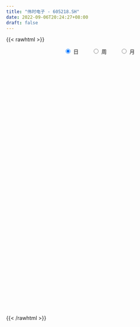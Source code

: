 ```yaml
---
title: "伟时电子 - 605218.SH"
date: 2022-09-06T20:24:27+08:00
draft: false
---
```

{{< rawhtml >}}
    <div style="text-align: center">
        <label style="padding: 1rem;"><input style="margin-right: .5rem" type="radio" name="period" value="D" checked onclick="period_change(this)">日</label>
        <label style="padding: 1rem;"><input style="margin-right: .5rem" type="radio" name="period" value="W" onclick="period_change(this)">周</label>
        <label style="padding: 1rem;"><input style="margin-right: .5rem" type="radio" name="period" value="M" onclick="period_change(this)">月</label>
    </div>
    <div id="chart" style="height: 700px;"></div> 
    <script type="text/javascript">
        const D_v = [3281.64,959.67,1914.71,215944.24,239180.05,180805.68,135837.79,89582.07,55634.13,61586.86,62110.17,59879.1,59290.95,65183.47,41543.21,27433.3,47977.67,40202.33,41873.92,43680.43,48146.34,42229.87,41812.04,61272.67,77371.58,50605.98,49624.87,33584.32,30994.96,37626.4,29662.54,48717.6,58467.43,43869.35,41087.49,23197.91,20754.64,25334.13,28636.21,21696.12,40728.55,117300.89,103819.55,48000.23,46944.21,67949.11,57216.09,37298.73,42124.91,27645.92,23569.47,23763.94,29828.94,21112.29,14009.69,29568.75,22992.17,22741.95,18771.58,14977.1,15695.78,13644.37,18294.34,20093.04,18959.53,22713.03,26549.81,21265.27,19944.05,12855.04,22629.94,16099.68,26359.89,16340.42,13525.0,77285.87,37482.17,28403.45,25865.55,75005.96,53625.29,72803.24,55910.23,59598.08,45319.25,33302.46,33636.54,33039.66,23321.37,15181.58,13861.81,17582.95,20077.25,25471.13,16376.77,15872.0,14135.29,9897.0,15899.22,14630.74,12613.11,12118.74,10815.05,14514.9,16946.8,10331.95,7671.0,8459.01,7284.02,9268.87,13063.03,11764.72,30549.32,32193.43,20794.97,15512.33,14948.0,17215.0,15585.59,32668.04,39881.75,38439.55,81595.46,47014.8,61810.69,48606.79,57935.0,72727.01,58132.19,90356.0,94322.79,53690.0,51146.36,49169.48,29085.33,35682.57,50365.71,26595.61,20213.0,27690.23,35374.28,30930.96,84867.97,71848.88,125646.56,77960.7,67861.69,35081.0,41107.85,80722.0,28075.92,21380.08,27040.77,14415.85,37818.85,24033.39,22421.0,45238.95,30418.0,20252.97,20813.39,20516.39,13314.0,15743.97,19894.0,23668.85,14708.75,12978.92,23395.92,18537.92,13457.05,12297.01,13651.92,9478.95,12963.95,22281.71,13225.39,14671.0,21918.84,18084.0,13027.56,15377.0,18894.0,11395.0,9350.0,8631.21,8638.0,7333.72,11497.0,9225.13,13286.0,13279.0,11452.0,9191.74,8217.37,21901.4,50328.75,45655.33,69295.64,50100.87,35178.15,36286.36,55234.95,35455.0,36686.31,24817.48,23674.92,37504.45,18886.4,78836.24,58572.97,202237.04,114719.19,62599.95,58125.56,69812.5,53919.92,41720.75,77097.97,55060.03,64097.92,54631.34,25197.04,42067.17,26061.54,31376.01,42121.18,24876.92,20759.0,18486.4,17227.92,19030.02,17668.0,19947.25,21710.17,18863.21,18724.37,30726.84,18085.18,13802.49,10521.52,16289.71,7838.73,12459.21,7461.36,39260.32,13378.18,8647.22,7595.18,5198.8,5454.0,6187.0,6441.68,5413.68,5696.0,10022.0,4936.0,11083.42,19088.57,8214.0,5181.0,9630.74,15430.92,9617.92,12183.08,70351.97,146693.04,71046.97,61515.71,56877.85,55248.96,68506.12,33574.25,110228.21,85451.27,172904.97,47270.81,39556.0,47177.37,30327.0,40730.0,68588.0,63010.0,76484.62,54899.0,43548.0,64170.08,45776.0,30939.0,25311.12,57228.92,49129.0,50542.03,37821.01,22218.37,20017.0,30510.0,90476.58,91890.5,42972.25,54564.92,36854.61,46706.0,37797.0,28227.0,81267.12,97157.11,72965.0,51129.87,59549.66,27419.0,32950.92,50284.15,35073.78,59139.0,53641.0,66070.58,21436.37,56301.0,25063.44,13835.0,19348.29,16638.92,14047.0,11621.0,12780.0,13229.12,15330.0,14401.78,12759.0,11161.0,9108.0,13421.0,13371.0,9714.0,14094.92,13693.0,14094.19,24987.0,13502.92,10440.92,8081.0,6079.0,7626.92,10758.0,11854.49,13920.0,15426.0,12835.0,14700.0,10639.0,11551.0,15275.0,14234.0,7882.37,10480.0,11063.0,13501.46,10006.0,12038.0,7860.12,7756.0,6956.0,7539.0,9870.0,9418.7,9744.0,8123.0,13309.0,9604.0,3987.0,6267.0,11605.0,7143.11,4423.0,5231.0,8124.0,6723.0,8807.0,21245.0,23280.92,13011.12,16806.95,12632.0,26112.0,24817.83,21648.44,24261.88,16636.44,16248.0,14591.92,12387.21,26721.0,25199.92,29590.92,20711.0,20313.93,15151.81,16197.92,23598.93,16781.37,28755.0,35208.92,20206.84,24750.0,23368.0,23185.0,16381.0,14645.0,10725.0,18181.0,14273.0,15612.0,12100.0,10328.16,12295.0,13920.0,33042.92,14052.0,15373.29,18445.0,22235.0,15986.81,14712.37,35066.16,24987.0,18271.0,13458.0,16569.81,13210.0,15847.0,8993.0,7241.0,9910.0,16960.0,9826.0,12489.37,15303.0,10402.0,7072.88,10766.0,9880.0,18775.0,20996.0,12051.0,16144.0,13567.0,10900.0,12012.12,22790.62,15191.92,11165.0,15647.0,13388.0,10065.8,9482.0,8163.0,59902.44,139150.16,110046.39,99680.8,72505.79,64476.91,52337.02,32640.29,31311.24,37721.02,22364.34,24818.0,16618.0,11808.66]
const D_histogram = [0.0,0.1008319088,0.2695585393,0.2907769701,0.4021981228,0.4019403328,0.3231236359,0.2042065651,0.1233596556,0.0307644011,-0.0210145991,-0.0546593508,-0.067391494,-0.1217163481,-0.1689911907,-0.2051547724,-0.2447542199,-0.2813207821,-0.2917303182,-0.3209106081,-0.2906718666,-0.2515546877,-0.2064353894,-0.1428562065,-0.0643322869,-0.0429523336,-0.0124632689,0.0011055005,0.0148423191,0.0343122987,0.0352170303,0.057542915,0.0792301191,0.069205248,0.0447770631,0.0284540861,0.010982178,0.0019773142,-0.0274182692,-0.0469310749,-0.0246581494,0.0488591222,0.0860742602,0.1143432804,0.0950573988,0.115044269,0.0823935655,0.0399724684,-0.0313287324,-0.0850134594,-0.1016741581,-0.1259326276,-0.1348874151,-0.1500658835,-0.1456713412,-0.1754940643,-0.1960822148,-0.2278632607,-0.2198020706,-0.208388152,-0.1739363568,-0.1411325135,-0.0999105337,-0.0489636707,-0.0231985086,-0.0304689431,-0.0548039932,-0.0367419132,-0.049766956,-0.0463808668,-0.0678801061,-0.0634901209,-0.0199843357,0.0145327229,0.0434877876,0.1286046696,0.1624809974,0.1908125071,0.184392422,0.209713832,0.1956889284,0.2089840192,0.2120642437,0.232986069,0.2073033409,0.1462636833,0.1157072002,0.0315665916,-0.0479973039,-0.0885035059,-0.107309396,-0.0908618829,-0.0478679197,-0.0267559383,-0.0184903719,-0.0046279549,-0.0071189823,-0.0005679232,0.0215192437,0.0189520643,0.0246359342,0.0140774647,0.0181107307,0.0144445129,-0.016862684,-0.0427552735,-0.045930366,-0.0524643891,-0.051068974,-0.0331731146,-0.0057976187,0.0126959655,0.0450457911,0.0810910573,0.0758966973,0.0819676966,0.0716201731,0.0730590407,0.0714326195,0.0754655046,0.0954256545,0.1068740976,0.1478817257,0.1602573735,0.1830291653,0.1430594396,0.1427531371,0.1612542038,0.0983085418,0.1456571049,0.1284956689,0.0932053841,0.0692496582,0.0235018771,-0.013138481,-0.0229744901,-0.0926614425,-0.1462197295,-0.1846134733,-0.1797982851,-0.156039495,-0.1257642883,-0.0448419041,0.020289257,0.1314126864,0.1465375338,0.1233398308,0.0828008308,0.0505598125,-0.0553155565,-0.11870431,-0.1588897247,-0.1871684215,-0.1952262047,-0.1769790159,-0.1542847366,-0.1360228989,-0.1096993424,-0.1024271129,-0.0823547675,-0.0602294928,-0.0563471725,-0.0499343877,-0.0517305646,-0.0297419478,-0.0073320843,-0.0024088349,0.0034269051,-0.012177159,-0.0116555832,-0.0259164339,-0.0199180285,-0.0219122152,-0.0179125201,-0.0122393502,0.0063385763,0.0115949694,0.013943297,0.024524849,0.016681868,0.0187236963,0.0051134149,-0.0246254298,-0.0290348979,-0.0262055484,-0.0131840501,-0.0084667555,0.0035811667,0.0183076969,0.0294321742,0.0325432961,0.0201837129,0.0095783014,0.0057119061,0.0107262963,0.0293159771,0.0745183674,0.0859984141,0.1310655059,0.1313436034,0.0994058303,0.111264749,0.133106734,0.1246578263,0.0903620163,0.0657084705,0.0348394165,0.0360749416,0.0330352922,0.1231265914,0.2761598493,0.2596047627,0.2582847018,0.2213218118,0.1462211364,0.0380565372,-0.057806865,-0.1203813913,-0.1125877436,-0.1023221147,-0.0652849589,-0.0381495688,-0.0179177684,-0.0521723516,-0.1014325821,-0.1566463968,-0.2078731381,-0.2170656154,-0.2002115622,-0.1859663655,-0.1628302485,-0.1528321311,-0.1346518473,-0.1336872876,-0.14581178,-0.1498560771,-0.1514731865,-0.1658170346,-0.1716916579,-0.1530515353,-0.1426487144,-0.147201732,-0.1305602982,-0.1235455734,-0.0926565193,-0.0080064423,0.0306159104,0.0568016724,0.0762429634,0.0851586197,0.0874537217,0.0897467871,0.0923519954,0.0877858476,0.0806786458,0.0498312667,0.0413453912,0.0472258819,0.018299019,-0.018844376,-0.0266006573,-0.0071741434,0.014886292,0.0399599514,0.0731748815,0.1797840707,0.2957644868,0.3087563521,0.3202680563,0.3282422526,0.3015624012,0.3132237716,0.2786683915,0.341404177,0.3646886653,0.328008849,0.2740650855,0.19172031,0.1292773721,0.068247347,0.0232720098,-0.0048686838,-0.0279914136,-0.0607329371,-0.1499790311,-0.1949541682,-0.2068264097,-0.2428053538,-0.2493347756,-0.2479824195,-0.1690816482,-0.0919126647,-0.0292376199,-0.0273674106,-0.0323735025,-0.0502877863,-0.0982133213,-0.0664866477,-0.0335722122,-0.0066676349,0.0144367176,0.0250227825,0.018831568,-0.0122717501,-0.0311657929,-0.0598529308,-0.0215621635,0.0184603383,0.0421118977,-0.0039074417,-0.0305470546,-0.0416591848,-0.0059854555,0.0092930625,0.0454276898,0.0971039829,0.0432721266,0.0045288616,-0.1127194088,-0.1987413473,-0.2646960785,-0.3491120362,-0.3658497219,-0.3920635529,-0.3760003657,-0.3442728434,-0.2933949347,-0.222939683,-0.1829659395,-0.1676049481,-0.1495868732,-0.1247633987,-0.0890332384,-0.0647296807,-0.0327601807,0.0056038396,0.0165958184,0.0455553807,0.0318242539,0.0436750123,0.0497793911,0.0633357712,0.0756025053,0.0875219117,0.0862739485,0.0645163616,0.0206864365,-0.013667685,-0.0147234397,0.0153913053,0.0059934735,-0.0193947902,-0.0049290228,0.0216440379,0.0473434374,0.076145546,0.1007417308,0.1224590938,0.1103220195,0.105430211,0.0846740823,0.0555077628,0.0518286574,0.049521118,0.0391468731,0.0394874242,0.0170798244,-0.0088775111,-0.0478041481,-0.05250501,-0.0653820246,-0.0595852811,-0.0613975549,-0.0434933612,-0.0242815311,-0.0134981696,-0.0232101881,-0.0394627032,-0.0990778759,-0.196560864,-0.255422723,-0.2889625172,-0.2531599851,-0.1943401506,-0.1588337244,-0.1171027997,-0.0580749439,-0.0179710986,0.0286318458,0.0697800955,0.1090224058,0.1339154766,0.1769225144,0.2158617607,0.251632672,0.2702055073,0.2355661452,0.2128875465,0.1881985322,0.1650292546,0.1538617815,0.1753404311,0.2087355124,0.2256752006,0.2391948977,0.2174082803,0.1849879249,0.1337787427,0.1063578343,0.0778112241,0.0505163354,0.0265980611,0.0040748663,-0.0125734441,-0.0176181585,-0.022105299,-0.0495698929,-0.0228750432,-0.0012337765,0.0001539275,0.0315318289,0.037870598,0.0383075469,0.0317442497,0.0561647563,0.0469048291,0.035420296,0.0205100247,0.0092928547,-0.0022335918,-0.0414243328,-0.0498569418,-0.0486660904,-0.0554348331,-0.0271443676,-0.0044658774,0.0013911141,0.0072435152,0.0051116174,-0.0083063435,-0.0133978038,-0.0116965825,0.0050486409,0.0194848313,0.0329489391,-0.002202215,-0.0385351771,-0.0417075783,-0.0168142767,0.0282324985,0.0573200645,0.0677293019,0.0778566429,0.0622100647,0.0470417394,0.0283938683,0.0186887484,0.0954651912,0.1577484289,0.1862632467,0.207009587,0.1383644588,0.0252699169,-0.0485486918,-0.1205729794,-0.1523224639,-0.2078710789,-0.2347456692,-0.213624321,-0.2064363827,-0.1912953365]
const D_fast = [0.0,0.126039886,0.3621561513,0.4560688247,0.6680395081,0.7682668013,0.7702310133,0.7023655838,0.6523585882,0.567454434,0.510421784,0.4631121946,0.4335321779,0.3487782368,0.2592555966,0.1718033217,0.0710153193,-0.0358814384,-0.1192235541,-0.228631496,-0.2710607212,-0.2948322142,-0.3013217632,-0.273456632,-0.2110157841,-0.2003739142,-0.1730006667,-0.1591555222,-0.1417081239,-0.1136600696,-0.1039510804,-0.0672394669,-0.025744733,-0.0184682922,-0.0317022112,-0.0409116668,-0.0556380303,-0.0641485656,-0.1003987163,-0.1316442907,-0.1155359026,-0.0298038504,0.0289298527,0.0857846929,0.090263161,0.1390110985,0.1269587864,0.0945308063,0.0153974225,-0.0595406694,-0.1016199076,-0.1573615339,-0.2000381753,-0.2527331146,-0.2847564075,-0.3584526467,-0.4280613509,-0.516808212,-0.5636975395,-0.6043806589,-0.6134129529,-0.615892238,-0.5996478916,-0.5609419463,-0.5409764114,-0.5558640816,-0.59390013,-0.5850235283,-0.6104903101,-0.6186994376,-0.6571687034,-0.6686512484,-0.6301415472,-0.5919913079,-0.5521642963,-0.4348962468,-0.3603996696,-0.2843650332,-0.2446870128,-0.1669371448,-0.1320398163,-0.0664987207,-0.0104024352,0.0687659073,0.0949090144,0.0704352776,0.0688055946,-0.0074433661,-0.0990065875,-0.161638666,-0.2072719051,-0.2135398627,-0.1825128795,-0.1680898827,-0.1644469092,-0.151741481,-0.1560122539,-0.1496031757,-0.1221361979,-0.1199653611,-0.1081225077,-0.1151616111,-0.1066006623,-0.1066557519,-0.1421786198,-0.1787600277,-0.1934177117,-0.213067832,-0.2244396604,-0.2148370797,-0.1889109885,-0.1672434129,-0.1236321395,-0.067314109,-0.0535342946,-0.0269713712,-0.0194138514,0.0002897763,0.01652151,0.0394207713,0.0832373348,0.1214043023,0.1993823618,0.251822353,0.3203514361,0.3161465703,0.3515285521,0.4103431697,0.3719746432,0.4557374826,0.4706999637,0.4587110249,0.4520677136,0.4121954017,0.3722704234,0.3566907918,0.2638384787,0.1737252593,0.0891781472,0.0490437642,0.0337926805,0.0326268151,0.1023387233,0.1725421987,0.3165187996,0.3682780305,0.3759152852,0.3560764929,0.3364754277,0.2167711695,0.1237063386,0.0437984927,-0.0312723094,-0.0881366438,-0.114134209,-0.1300111138,-0.1457550009,-0.1468562799,-0.1651908287,-0.1657071751,-0.1586392736,-0.1688437465,-0.1749145586,-0.1896433766,-0.1750902468,-0.1545134044,-0.1501923637,-0.1434998975,-0.1621482513,-0.1645405713,-0.1852805305,-0.1842616321,-0.1917338727,-0.1922123076,-0.1895989753,-0.1694364047,-0.1612812693,-0.1554471174,-0.1387343531,-0.1424068672,-0.1356841147,-0.1480160424,-0.1839112445,-0.1955794371,-0.1993014748,-0.1895759889,-0.1869753833,-0.1740321694,-0.154728715,-0.1362461941,-0.1249992482,-0.1323129031,-0.1405237393,-0.1429621581,-0.1352661938,-0.1093475187,-0.0455155366,-0.0125358863,0.0652975819,0.0984115803,0.0913252648,0.1310003707,0.1861190392,0.2088345881,0.1971292821,0.188902854,0.1667436541,0.1769979146,0.1822170883,0.3030900353,0.5251632556,0.5735093597,0.6367604742,0.6551280371,0.6165826458,0.5179321809,0.4076170624,0.3149471883,0.2945939001,0.2792790003,0.2999949164,0.3175929143,0.3333452726,0.2860476014,0.2114292255,0.1170538115,0.0138587857,-0.0496000954,-0.0827989327,-0.1150453274,-0.1326167726,-0.160826688,-0.176309366,-0.2087666281,-0.2573440656,-0.298852382,-0.3383377879,-0.3941358947,-0.4429334326,-0.4625561937,-0.4878155514,-0.529169002,-0.5451676428,-0.5690393113,-0.561314387,-0.4786659206,-0.4323895903,-0.3920034102,-0.3535013784,-0.3232960671,-0.2991375347,-0.2744077725,-0.2487145653,-0.2313342513,-0.2182717916,-0.236661354,-0.2348108818,-0.2171239206,-0.2414760288,-0.2833305178,-0.2977369634,-0.2801039853,-0.254321977,-0.2192583297,-0.1677496792,-0.0161944724,0.1737270654,0.2639080188,0.3554867371,0.4455214965,0.4942322454,0.5841995587,0.6193112764,0.7673981062,0.8818547609,0.9271771568,0.9417496647,0.9073349667,0.8772113718,0.8332431835,0.7940858487,0.7647279841,0.734607401,0.6866826432,0.5599417915,0.4662281123,0.4026492684,0.3059689859,0.2371058701,0.1764626213,0.2130929806,0.2672837979,0.3226494377,0.3176777944,0.3045783269,0.2740920965,0.2016132312,0.2167182428,0.2412396253,0.2664772939,0.2911908257,0.3080325863,0.3065492638,0.2723780082,0.2456925172,0.2020421465,0.234942373,0.2795799593,0.3137594932,0.2667632933,0.2324869168,0.2109599904,0.2451373558,0.2627391394,0.3102306891,0.3861829781,0.3431691534,0.3055581038,0.1601299812,0.0244227058,-0.107706045,-0.2794000117,-0.3876001279,-0.5118298471,-0.5897667514,-0.6441074399,-0.6665782649,-0.6518579339,-0.6576256753,-0.6841659209,-0.7035445643,-0.7099119395,-0.6964400888,-0.6883189512,-0.6645394964,-0.6247745162,-0.6096335828,-0.5692851753,-0.5750602387,-0.5522907273,-0.5337415006,-0.5043511777,-0.4731838173,-0.439383933,-0.419063409,-0.4246919055,-0.4633502215,-0.5011212643,-0.5058578788,-0.4718953076,-0.479794771,-0.5100317322,-0.4967982205,-0.4648141504,-0.4272788915,-0.3794403964,-0.329658779,-0.2773266424,-0.2618832119,-0.2404174677,-0.2400050758,-0.2552944545,-0.2460163956,-0.2359436555,-0.2365311822,-0.226318775,-0.2444564187,-0.272633132,-0.3235108061,-0.3413379205,-0.3705604412,-0.3796600179,-0.3968216804,-0.389790827,-0.3766493798,-0.3692405606,-0.3847551262,-0.4108733171,-0.4952579588,-0.6418811628,-0.7645987026,-0.8703791261,-0.8978665903,-0.8876317935,-0.8918337983,-0.8793785736,-0.8348694537,-0.7992583831,-0.7454974772,-0.6869042037,-0.6204062919,-0.5620343519,-0.4747966856,-0.381891999,-0.2832129198,-0.1970887077,-0.1728365334,-0.1422932455,-0.1199326268,-0.1018445908,-0.0745466185,-0.0092328611,0.0763460983,0.1497045867,0.2230230082,0.2555884609,0.2694150867,0.2516505902,0.2508191404,0.2417253362,0.2270595314,0.2097907723,0.1882862941,0.1684946226,0.1590453687,0.1490319034,0.1091748362,0.1301509251,0.1514837477,0.1529099336,0.1921707922,0.2079772108,0.2179910464,0.2193638116,0.2578255073,0.2602917874,0.2576623283,0.2478795631,0.2389856068,0.2269007623,0.1773539382,0.1564570937,0.1454814225,0.1248539716,0.1463583451,0.167920366,0.1741251361,0.1817884159,0.1809344224,0.1654398757,0.1569989645,0.1557760401,0.1737834237,0.193090822,0.2147921645,0.1790904567,0.1331237003,0.1195244046,0.1402141369,0.1923190368,0.2357366188,0.2630781818,0.2926696835,0.2925756214,0.289167731,0.277618327,0.2725853943,0.3732281347,0.4749484797,0.5500291092,0.6225278462,0.5884738328,0.48169677,0.3957409884,0.293573456,0.2237433556,0.1162269708,0.0306659632,-0.0016187689,-0.0460399263,-0.0787227142]
const D_slow = [0.0,0.0252079772,0.092597612,0.1652918546,0.2658413853,0.3663264685,0.4471073774,0.4981590187,0.5289989326,0.5366900329,0.5314363831,0.5177715454,0.5009236719,0.4704945849,0.4282467872,0.3769580941,0.3157695392,0.2454393436,0.1725067641,0.0922791121,0.0196111454,-0.0432775265,-0.0948863738,-0.1306004255,-0.1466834972,-0.1574215806,-0.1605373978,-0.1602610227,-0.1565504429,-0.1479723683,-0.1391681107,-0.1247823819,-0.1049748522,-0.0876735402,-0.0764792744,-0.0693657529,-0.0666202084,-0.0661258798,-0.0729804471,-0.0847132158,-0.0908777532,-0.0786629726,-0.0571444076,-0.0285585875,-0.0047942378,0.0239668295,0.0445652209,0.054558338,0.0467261549,0.02547279,0.0000542505,-0.0314289064,-0.0651507602,-0.1026672311,-0.1390850663,-0.1829585824,-0.2319791361,-0.2889449513,-0.3438954689,-0.3959925069,-0.4394765961,-0.4747597245,-0.4997373579,-0.5119782756,-0.5177779027,-0.5253951385,-0.5390961368,-0.5482816151,-0.5607233541,-0.5723185708,-0.5892885973,-0.6051611275,-0.6101572115,-0.6065240307,-0.5956520839,-0.5635009164,-0.5228806671,-0.4751775403,-0.4290794348,-0.3766509768,-0.3277287447,-0.2754827399,-0.222466679,-0.1642201617,-0.1123943265,-0.0758284057,-0.0469016056,-0.0390099577,-0.0510092837,-0.0731351601,-0.0999625091,-0.1226779799,-0.1346449598,-0.1413339444,-0.1459565373,-0.1471135261,-0.1488932716,-0.1490352524,-0.1436554415,-0.1389174254,-0.1327584419,-0.1292390757,-0.124711393,-0.1211002648,-0.1253159358,-0.1360047542,-0.1474873457,-0.1606034429,-0.1733706864,-0.1816639651,-0.1831133698,-0.1799393784,-0.1686779306,-0.1484051663,-0.129430992,-0.1089390678,-0.0910340245,-0.0727692644,-0.0549111095,-0.0360447333,-0.0121883197,0.0145302047,0.0515006361,0.0915649795,0.1373222708,0.1730871307,0.208775415,0.2490889659,0.2736661014,0.3100803776,0.3422042948,0.3655056409,0.3828180554,0.3886935247,0.3854089044,0.3796652819,0.3564999213,0.3199449889,0.2737916205,0.2288420493,0.1898321755,0.1583911034,0.1471806274,0.1522529417,0.1851061132,0.2217404967,0.2525754544,0.2732756621,0.2859156152,0.2720867261,0.2424106486,0.2026882174,0.155896112,0.1070895609,0.0628448069,0.0242736228,-0.009732102,-0.0371569376,-0.0627637158,-0.0833524077,-0.0984097808,-0.112496574,-0.1249801709,-0.137912812,-0.145348299,-0.1471813201,-0.1477835288,-0.1469268025,-0.1499710923,-0.1528849881,-0.1593640966,-0.1643436037,-0.1698216575,-0.1742997875,-0.1773596251,-0.175774981,-0.1728762386,-0.1693904144,-0.1632592021,-0.1590887351,-0.1544078111,-0.1531294573,-0.1592858148,-0.1665445392,-0.1730959264,-0.1763919389,-0.1785086278,-0.1776133361,-0.1730364119,-0.1656783683,-0.1575425443,-0.1524966161,-0.1501020407,-0.1486740642,-0.1459924901,-0.1386634958,-0.120033904,-0.0985343004,-0.065767924,-0.0329320231,-0.0080805655,0.0197356217,0.0530123052,0.0841767618,0.1067672658,0.1231943835,0.1319042376,0.140922973,0.1491817961,0.1799634439,0.2490034062,0.3139045969,0.3784757724,0.4338062253,0.4703615094,0.4798756437,0.4654239275,0.4353285796,0.4071816437,0.381601115,0.3652798753,0.3557424831,0.351263041,0.3382199531,0.3128618076,0.2737002084,0.2217319238,0.16746552,0.1174126294,0.0709210381,0.0302134759,-0.0079945568,-0.0416575187,-0.0750793406,-0.1115322856,-0.1489963049,-0.1868646015,-0.2283188601,-0.2712417746,-0.3095046584,-0.345166837,-0.38196727,-0.4146073446,-0.4454937379,-0.4686578677,-0.4706594783,-0.4630055007,-0.4488050826,-0.4297443418,-0.4084546868,-0.3865912564,-0.3641545596,-0.3410665608,-0.3191200989,-0.2989504374,-0.2864926207,-0.2761562729,-0.2643498025,-0.2597750477,-0.2644861417,-0.2711363061,-0.2729298419,-0.2692082689,-0.2592182811,-0.2409245607,-0.195978543,-0.1220374213,-0.0448483333,0.0352186808,0.1172792439,0.1926698442,0.2709757871,0.340642885,0.4259939292,0.5171660956,0.5991683078,0.6676845792,0.7156146567,0.7479339997,0.7649958365,0.7708138389,0.769596668,0.7625988146,0.7474155803,0.7099208225,0.6611822805,0.6094756781,0.5487743396,0.4864406457,0.4244450408,0.3821746288,0.3591964626,0.3518870576,0.345045205,0.3369518294,0.3243798828,0.2998265525,0.2832048906,0.2748118375,0.2731449288,0.2767541082,0.2830098038,0.2877176958,0.2846497583,0.2768583101,0.2618950774,0.2565045365,0.261119621,0.2716475955,0.270670735,0.2630339714,0.2526191752,0.2511228113,0.2534460769,0.2648029994,0.2890789951,0.2998970268,0.3010292422,0.27284939,0.2231640531,0.1569900335,0.0697120245,-0.021750406,-0.1197662942,-0.2137663856,-0.2998345965,-0.3731833302,-0.4289182509,-0.4746597358,-0.5165609728,-0.5539576911,-0.5851485408,-0.6074068504,-0.6235892706,-0.6317793157,-0.6303783558,-0.6262294012,-0.614840556,-0.6068844926,-0.5959657395,-0.5835208917,-0.5676869489,-0.5487863226,-0.5269058447,-0.5053373575,-0.4892082671,-0.484036658,-0.4874535793,-0.4911344392,-0.4872866129,-0.4857882445,-0.490636942,-0.4918691977,-0.4864581883,-0.4746223289,-0.4555859424,-0.4304005097,-0.3997857363,-0.3722052314,-0.3458476786,-0.3246791581,-0.3108022174,-0.297845053,-0.2854647735,-0.2756780552,-0.2658061992,-0.2615362431,-0.2637556209,-0.2757066579,-0.2888329104,-0.3051784166,-0.3200747369,-0.3354241256,-0.3462974659,-0.3523678486,-0.355742391,-0.3615449381,-0.3714106139,-0.3961800828,-0.4453202988,-0.5091759796,-0.5814166089,-0.6447066052,-0.6932916428,-0.7330000739,-0.7622757739,-0.7767945098,-0.7812872845,-0.774129323,-0.7566842992,-0.7294286977,-0.6959498285,-0.6517192,-0.5977537598,-0.5348455918,-0.467294215,-0.4084026786,-0.355180792,-0.308131159,-0.2668738453,-0.2284084,-0.1845732922,-0.1323894141,-0.0759706139,-0.0161718895,0.0381801806,0.0844271618,0.1178718475,0.1444613061,0.1639141121,0.176543196,0.1831927112,0.1842114278,0.1810680668,0.1766635271,0.1711372024,0.1587447292,0.1530259683,0.1527175242,0.1527560061,0.1606389633,0.1701066128,0.1796834995,0.1876195619,0.201660751,0.2133869583,0.2222420323,0.2273695385,0.2296927521,0.2291343542,0.218778271,0.2063140355,0.1941475129,0.1802888047,0.1735027127,0.1723862434,0.1727340219,0.1745449007,0.1758228051,0.1737462192,0.1703967683,0.1674726226,0.1687347828,0.1736059907,0.1818432254,0.1812926717,0.1716588774,0.1612319828,0.1570284137,0.1640865383,0.1784165544,0.1953488799,0.2148130406,0.2303655568,0.2421259916,0.2492244587,0.2538966458,0.2777629436,0.3172000508,0.3637658625,0.4155182592,0.450109374,0.4564268532,0.4442896802,0.4141464354,0.3760658194,0.3240980497,0.2654116324,0.2120055521,0.1603964565,0.1125726223]
const D_data = [['2020-09-28', 13.16, 15.8, 13.16, 15.8],['2020-09-29', 17.38, 17.38, 17.38, 17.38],['2020-09-30', 19.12, 19.12, 19.12, 19.12],['2020-10-09', 21.03, 18.03, 17.21, 21.03],['2020-10-12', 17.53, 19.83, 17.48, 19.83],['2020-10-13', 19.01, 19.1, 18.59, 19.63],['2020-10-14', 18.87, 18.25, 18.11, 18.91],['2020-10-15', 18.25, 17.49, 17.46, 18.28],['2020-10-16', 17.5, 17.63, 17.35, 17.9],['2020-10-19', 17.7, 17.15, 17.14, 17.77],['2020-10-20', 17.08, 17.35, 16.76, 17.45],['2020-10-21', 17.27, 17.39, 17.12, 17.66],['2020-10-22', 17.42, 17.55, 17.23, 17.76],['2020-10-23', 17.62, 16.84, 16.83, 17.62],['2020-10-26', 16.68, 16.6, 16.3, 16.83],['2020-10-27', 16.41, 16.42, 16.31, 16.73],['2020-10-28', 16.3, 16.04, 15.81, 16.3],['2020-10-29', 15.88, 15.7, 15.62, 15.88],['2020-10-30', 15.7, 15.7, 15.54, 15.95],['2020-11-02', 15.67, 15.13, 15.0, 15.74],['2020-11-03', 15.08, 15.64, 15.08, 15.89],['2020-11-04', 15.59, 15.72, 15.56, 15.95],['2020-11-05', 15.84, 15.83, 15.72, 15.95],['2020-11-06', 16.0, 16.2, 15.9, 16.29],['2020-11-09', 16.24, 16.67, 16.05, 16.76],['2020-11-10', 16.74, 16.16, 16.12, 16.76],['2020-11-11', 16.09, 16.37, 16.09, 16.66],['2020-11-12', 16.31, 16.25, 16.07, 16.39],['2020-11-13', 16.24, 16.31, 16.0, 16.49],['2020-11-16', 16.58, 16.47, 16.2, 16.73],['2020-11-17', 16.42, 16.3, 16.15, 16.47],['2020-11-18', 16.35, 16.65, 16.28, 16.68],['2020-11-19', 16.5, 16.8, 16.43, 17.11],['2020-11-20', 16.77, 16.48, 16.33, 16.91],['2020-11-23', 16.39, 16.24, 16.08, 16.41],['2020-11-24', 16.25, 16.25, 16.08, 16.36],['2020-11-25', 16.25, 16.15, 16.09, 16.29],['2020-11-26', 16.19, 16.18, 15.97, 16.3],['2020-11-27', 16.12, 15.8, 15.67, 16.12],['2020-11-30', 15.73, 15.75, 15.66, 15.86],['2020-12-01', 15.71, 16.24, 15.67, 16.58],['2020-12-02', 16.16, 17.14, 16.14, 17.36],['2020-12-03', 17.06, 17.03, 16.91, 17.63],['2020-12-04', 16.96, 17.17, 16.82, 17.28],['2020-12-07', 17.1, 16.68, 16.66, 17.38],['2020-12-08', 16.64, 17.26, 16.55, 17.31],['2020-12-09', 17.28, 16.65, 16.45, 17.28],['2020-12-10', 16.55, 16.38, 16.18, 16.8],['2020-12-11', 16.38, 15.72, 15.6, 16.46],['2020-12-14', 15.72, 15.56, 15.4, 15.83],['2020-12-15', 15.56, 15.76, 15.43, 15.84],['2020-12-16', 15.7, 15.46, 15.41, 15.88],['2020-12-17', 15.44, 15.45, 14.98, 15.46],['2020-12-18', 15.45, 15.18, 15.1, 15.46],['2020-12-21', 15.11, 15.26, 15.05, 15.37],['2020-12-22', 15.25, 14.61, 14.6, 15.25],['2020-12-23', 14.61, 14.41, 14.34, 14.71],['2020-12-24', 14.5, 13.92, 13.91, 14.5],['2020-12-25', 13.78, 14.13, 13.77, 14.45],['2020-12-28', 14.1, 14.0, 13.9, 14.23],['2020-12-29', 13.94, 14.2, 13.86, 14.34],['2020-12-30', 14.06, 14.17, 14.05, 14.29],['2020-12-31', 14.19, 14.31, 14.13, 14.45],['2021-01-04', 14.28, 14.55, 14.23, 14.64],['2021-01-05', 14.42, 14.34, 14.28, 14.55],['2021-01-06', 14.42, 13.88, 13.87, 14.42],['2021-01-07', 13.88, 13.47, 13.22, 14.14],['2021-01-08', 13.5, 13.87, 13.21, 13.89],['2021-01-11', 13.98, 13.38, 13.38, 14.0],['2021-01-12', 13.3, 13.44, 13.3, 13.65],['2021-01-13', 13.49, 12.95, 12.92, 13.5],['2021-01-14', 12.9, 13.09, 12.9, 13.33],['2021-01-15', 13.14, 13.59, 13.04, 13.65],['2021-01-18', 13.65, 13.6, 13.56, 13.75],['2021-01-19', 13.63, 13.64, 13.55, 13.75],['2021-01-20', 13.72, 14.64, 13.58, 15.0],['2021-01-21', 14.15, 14.36, 14.08, 14.55],['2021-01-22', 14.36, 14.53, 14.16, 14.78],['2021-01-25', 14.43, 14.24, 13.88, 14.48],['2021-01-26', 14.09, 14.79, 14.09, 15.66],['2021-01-27', 14.02, 14.44, 13.51, 14.5],['2021-01-28', 14.05, 14.9, 14.04, 15.5],['2021-01-29', 14.7, 14.95, 14.3, 15.3],['2021-02-01', 14.95, 15.39, 14.62, 15.46],['2021-02-02', 15.41, 14.95, 14.72, 15.43],['2021-02-03', 14.87, 14.4, 14.2, 14.93],['2021-02-04', 14.4, 14.63, 14.31, 14.85],['2021-02-05', 14.48, 13.7, 13.61, 14.62],['2021-02-08', 13.7, 13.3, 13.14, 13.7],['2021-02-09', 13.31, 13.4, 13.25, 13.46],['2021-02-10', 13.45, 13.42, 13.3, 13.46],['2021-02-18', 13.5, 13.76, 13.49, 13.86],['2021-02-19', 13.8, 14.18, 13.63, 14.23],['2021-02-22', 14.3, 14.03, 14.02, 14.48],['2021-02-23', 14.01, 13.91, 13.85, 14.15],['2021-02-24', 13.92, 14.01, 13.82, 14.18],['2021-02-25', 14.04, 13.81, 13.76, 14.13],['2021-02-26', 13.64, 13.91, 13.57, 14.0],['2021-03-01', 13.91, 14.17, 13.91, 14.18],['2021-03-02', 14.18, 13.91, 13.91, 14.2],['2021-03-03', 13.94, 14.02, 13.8, 14.02],['2021-03-04', 14.05, 13.8, 13.78, 14.09],['2021-03-05', 13.8, 13.96, 13.73, 13.99],['2021-03-08', 13.99, 13.86, 13.84, 14.14],['2021-03-09', 13.93, 13.4, 13.27, 13.93],['2021-03-10', 13.49, 13.27, 13.21, 13.53],['2021-03-11', 13.2, 13.42, 13.19, 13.47],['2021-03-12', 13.4, 13.29, 13.25, 13.4],['2021-03-15', 13.29, 13.31, 13.2, 13.35],['2021-03-16', 13.32, 13.51, 13.27, 13.63],['2021-03-17', 13.5, 13.71, 13.41, 13.74],['2021-03-18', 13.79, 13.7, 13.59, 13.79],['2021-03-19', 13.61, 14.01, 13.52, 14.13],['2021-03-22', 14.01, 14.27, 13.91, 14.38],['2021-03-23', 14.18, 13.88, 13.81, 14.25],['2021-03-24', 13.85, 14.07, 13.8, 14.15],['2021-03-25', 14.01, 13.9, 13.87, 14.28],['2021-03-26', 13.96, 14.07, 13.84, 14.14],['2021-03-29', 14.04, 14.08, 13.89, 14.26],['2021-03-30', 14.11, 14.21, 14.1, 14.73],['2021-03-31', 14.03, 14.54, 14.02, 14.55],['2021-04-01', 14.48, 14.6, 14.28, 15.18],['2021-04-02', 14.6, 15.22, 14.45, 15.7],['2021-04-06', 15.18, 15.14, 14.91, 15.19],['2021-04-07', 15.14, 15.52, 14.92, 15.71],['2021-04-08', 15.41, 14.84, 14.78, 15.55],['2021-04-09', 14.73, 15.37, 14.73, 16.32],['2021-04-12', 15.3, 15.81, 15.06, 16.03],['2021-04-13', 15.6, 14.81, 14.75, 15.6],['2021-04-14', 14.62, 16.29, 14.62, 16.29],['2021-04-15', 15.99, 15.72, 15.44, 15.99],['2021-04-16', 15.45, 15.49, 15.21, 15.58],['2021-04-19', 15.39, 15.59, 15.26, 15.74],['2021-04-20', 15.47, 15.22, 15.06, 15.56],['2021-04-21', 15.15, 15.17, 15.0, 15.38],['2021-04-22', 15.17, 15.42, 15.11, 15.48],['2021-04-23', 15.37, 14.46, 14.4, 15.37],['2021-04-26', 14.39, 14.28, 14.21, 14.56],['2021-04-27', 14.23, 14.13, 13.9, 14.37],['2021-04-28', 14.05, 14.47, 14.01, 14.52],['2021-04-29', 14.49, 14.68, 14.34, 14.88],['2021-04-30', 14.55, 14.82, 14.33, 15.05],['2021-05-06', 14.65, 15.71, 14.65, 16.29],['2021-05-07', 15.79, 15.92, 15.56, 16.26],['2021-05-10', 15.66, 17.06, 15.64, 17.51],['2021-05-11', 16.71, 16.34, 16.15, 17.08],['2021-05-12', 16.3, 15.98, 15.43, 16.33],['2021-05-13', 15.77, 15.71, 15.64, 15.99],['2021-05-14', 15.66, 15.71, 15.52, 16.02],['2021-05-17', 15.54, 14.45, 14.4, 15.58],['2021-05-18', 14.3, 14.49, 14.16, 14.59],['2021-05-19', 14.51, 14.42, 14.2, 14.53],['2021-05-20', 14.47, 14.27, 14.15, 14.47],['2021-05-21', 14.25, 14.29, 14.18, 14.35],['2021-05-24', 14.33, 14.51, 14.18, 14.79],['2021-05-25', 14.43, 14.55, 14.4, 14.58],['2021-05-26', 14.54, 14.49, 14.41, 14.56],['2021-05-27', 14.55, 14.61, 14.46, 14.88],['2021-05-28', 14.62, 14.37, 14.31, 14.7],['2021-05-31', 14.37, 14.52, 14.19, 14.53],['2021-06-01', 14.52, 14.59, 14.41, 14.67],['2021-06-02', 14.59, 14.37, 14.36, 14.59],['2021-06-03', 14.38, 14.37, 14.33, 14.44],['2021-06-04', 14.35, 14.22, 14.18, 14.36],['2021-06-07', 14.27, 14.52, 14.25, 14.56],['2021-06-08', 14.51, 14.61, 14.45, 14.63],['2021-06-09', 14.55, 14.44, 14.34, 14.57],['2021-06-10', 14.43, 14.46, 14.34, 14.47],['2021-06-11', 14.46, 14.14, 14.1, 14.46],['2021-06-15', 14.18, 14.27, 13.9, 14.3],['2021-06-16', 14.27, 14.01, 13.98, 14.38],['2021-06-17', 14.03, 14.2, 13.88, 14.28],['2021-06-18', 14.21, 14.07, 13.98, 14.21],['2021-06-21', 14.0, 14.11, 13.97, 14.15],['2021-06-22', 14.12, 14.12, 14.07, 14.2],['2021-06-23', 14.16, 14.32, 14.07, 14.35],['2021-06-24', 14.36, 14.2, 14.15, 14.36],['2021-06-25', 14.17, 14.17, 14.02, 14.23],['2021-06-28', 14.17, 14.3, 14.0, 14.31],['2021-06-29', 14.3, 14.07, 14.01, 14.36],['2021-06-30', 14.02, 14.17, 14.02, 14.25],['2021-07-01', 14.26, 13.93, 13.92, 14.26],['2021-07-02', 13.92, 13.58, 13.58, 13.92],['2021-07-05', 13.58, 13.76, 13.51, 13.76],['2021-07-06', 13.72, 13.8, 13.68, 13.86],['2021-07-07', 13.79, 13.93, 13.73, 13.95],['2021-07-08', 13.93, 13.84, 13.78, 13.96],['2021-07-09', 13.74, 13.95, 13.72, 13.97],['2021-07-12', 13.98, 14.04, 13.97, 14.1],['2021-07-13', 14.04, 14.06, 13.88, 14.12],['2021-07-14', 14.1, 14.0, 13.99, 14.19],['2021-07-15', 14.1, 13.78, 13.69, 14.16],['2021-07-16', 13.95, 13.73, 13.7, 14.0],['2021-07-19', 13.64, 13.76, 13.58, 13.82],['2021-07-20', 13.78, 13.86, 13.6, 13.88],['2021-07-21', 13.9, 14.09, 13.82, 14.17],['2021-07-22', 14.12, 14.62, 14.02, 14.69],['2021-07-23', 14.7, 14.4, 14.36, 14.87],['2021-07-26', 14.44, 15.05, 14.12, 15.3],['2021-07-27', 15.08, 14.71, 14.62, 15.08],['2021-07-28', 14.55, 14.31, 13.9, 14.83],['2021-07-29', 14.52, 14.89, 14.35, 14.95],['2021-07-30', 14.81, 15.21, 14.72, 15.27],['2021-08-02', 15.04, 14.98, 14.83, 15.18],['2021-08-03', 15.3, 14.64, 14.59, 15.3],['2021-08-04', 14.8, 14.68, 14.57, 14.95],['2021-08-05', 14.64, 14.51, 14.42, 14.68],['2021-08-06', 14.5, 14.88, 14.31, 14.96],['2021-08-09', 14.76, 14.87, 14.73, 15.04],['2021-08-10', 14.87, 16.36, 14.87, 16.36],['2021-08-11', 17.52, 18.0, 17.52, 18.0],['2021-08-12', 18.6, 16.5, 16.5, 18.6],['2021-08-13', 16.57, 16.9, 16.53, 17.45],['2021-08-16', 17.16, 16.6, 16.56, 17.26],['2021-08-17', 16.49, 16.03, 15.94, 16.7],['2021-08-18', 15.52, 15.26, 15.07, 15.8],['2021-08-19', 15.12, 14.92, 14.77, 15.15],['2021-08-20', 14.8, 14.9, 14.62, 15.0],['2021-08-23', 14.96, 15.6, 14.83, 15.66],['2021-08-24', 15.3, 15.65, 15.3, 16.0],['2021-08-25', 15.45, 16.1, 15.39, 16.25],['2021-08-26', 16.1, 16.16, 15.86, 16.55],['2021-08-27', 16.48, 16.23, 16.0, 16.48],['2021-08-30', 16.26, 15.53, 15.37, 16.46],['2021-08-31', 15.76, 15.1, 14.95, 15.76],['2021-09-01', 14.85, 14.68, 14.43, 15.11],['2021-09-02', 14.68, 14.33, 14.29, 14.68],['2021-09-03', 14.32, 14.55, 14.32, 14.6],['2021-09-06', 14.53, 14.75, 14.41, 14.77],['2021-09-07', 14.6, 14.66, 14.51, 14.81],['2021-09-08', 14.63, 14.74, 14.56, 14.78],['2021-09-09', 14.73, 14.54, 14.49, 14.73],['2021-09-10', 14.58, 14.6, 14.54, 14.74],['2021-09-13', 14.7, 14.32, 14.3, 14.7],['2021-09-14', 14.32, 14.0, 14.0, 14.42],['2021-09-15', 14.11, 13.92, 13.9, 14.11],['2021-09-16', 13.92, 13.79, 13.71, 14.05],['2021-09-17', 13.79, 13.43, 13.26, 13.84],['2021-09-22', 13.39, 13.31, 13.18, 13.47],['2021-09-23', 13.3, 13.48, 13.27, 13.52],['2021-09-24', 13.5, 13.29, 13.26, 13.5],['2021-09-27', 13.29, 12.95, 12.88, 13.38],['2021-09-28', 13.0, 13.08, 12.91, 13.1],['2021-09-29', 13.13, 12.86, 12.82, 13.18],['2021-09-30', 12.93, 13.11, 12.87, 13.15],['2021-10-08', 13.16, 13.99, 13.12, 14.22],['2021-10-11', 13.88, 13.69, 13.62, 13.91],['2021-10-12', 13.71, 13.68, 13.46, 13.77],['2021-10-13', 13.65, 13.71, 13.56, 13.75],['2021-10-14', 13.75, 13.66, 13.6, 13.75],['2021-10-15', 13.7, 13.62, 13.61, 13.77],['2021-10-18', 13.62, 13.65, 13.5, 13.77],['2021-10-19', 13.79, 13.69, 13.64, 13.83],['2021-10-20', 13.68, 13.62, 13.59, 13.76],['2021-10-21', 13.7, 13.58, 13.58, 13.7],['2021-10-22', 13.56, 13.19, 13.18, 13.58],['2021-10-25', 13.19, 13.36, 13.17, 13.42],['2021-10-26', 13.39, 13.53, 13.28, 13.58],['2021-10-27', 13.26, 13.02, 12.81, 13.4],['2021-10-28', 12.78, 12.7, 12.7, 13.0],['2021-10-29', 12.71, 12.89, 12.7, 12.93],['2021-11-01', 12.9, 13.21, 12.79, 13.32],['2021-11-02', 13.17, 13.32, 13.17, 13.72],['2021-11-03', 13.2, 13.47, 13.2, 13.58],['2021-11-04', 13.8, 13.74, 13.54, 13.83],['2021-11-05', 13.87, 15.11, 13.87, 15.11],['2021-11-08', 15.55, 16.0, 15.11, 16.59],['2021-11-09', 15.62, 15.29, 15.04, 15.62],['2021-11-10', 15.17, 15.59, 15.06, 15.62],['2021-11-11', 15.05, 15.87, 15.05, 16.08],['2021-11-12', 15.97, 15.66, 15.34, 15.98],['2021-11-15', 15.66, 16.38, 15.51, 16.53],['2021-11-16', 16.5, 16.02, 16.02, 16.55],['2021-11-17', 16.07, 17.62, 15.9, 17.62],['2021-11-18', 17.68, 17.71, 16.94, 17.98],['2021-11-19', 17.21, 17.28, 16.77, 18.65],['2021-11-22', 17.06, 17.15, 16.8, 17.23],['2021-11-23', 17.17, 16.71, 16.63, 17.27],['2021-11-24', 16.61, 16.8, 16.33, 17.18],['2021-11-25', 16.66, 16.67, 16.47, 16.89],['2021-11-26', 16.5, 16.73, 16.22, 17.0],['2021-11-29', 16.61, 16.86, 16.3, 17.25],['2021-11-30', 17.0, 16.88, 16.72, 17.28],['2021-12-01', 16.8, 16.68, 16.45, 17.24],['2021-12-02', 16.4, 15.66, 15.64, 16.54],['2021-12-03', 15.81, 15.81, 15.31, 16.34],['2021-12-06', 15.82, 16.0, 15.5, 16.69],['2021-12-07', 16.15, 15.47, 15.35, 16.3],['2021-12-08', 15.58, 15.6, 15.31, 15.77],['2021-12-09', 15.6, 15.55, 15.48, 16.18],['2021-12-10', 15.55, 16.63, 15.38, 16.75],['2021-12-13', 16.65, 16.98, 16.52, 17.2],['2021-12-14', 16.78, 17.18, 16.72, 17.92],['2021-12-15', 17.45, 16.62, 16.55, 17.6],['2021-12-16', 16.82, 16.55, 16.36, 16.89],['2021-12-17', 16.61, 16.34, 16.16, 16.61],['2021-12-20', 16.22, 15.77, 15.72, 16.42],['2021-12-21', 15.81, 16.7, 15.81, 17.35],['2021-12-22', 16.29, 16.89, 16.01, 17.27],['2021-12-23', 17.02, 17.0, 16.72, 17.26],['2021-12-24', 17.0, 17.1, 16.68, 17.4],['2021-12-27', 16.89, 17.11, 16.63, 17.36],['2021-12-28', 17.03, 16.97, 16.81, 17.56],['2021-12-29', 17.07, 16.6, 16.44, 17.08],['2021-12-30', 16.5, 16.64, 16.48, 17.04],['2021-12-31', 16.63, 16.39, 16.22, 17.44],['2022-01-04', 16.6, 17.26, 16.25, 17.98],['2022-01-05', 17.11, 17.53, 16.93, 17.63],['2022-01-06', 17.36, 17.56, 17.15, 17.69],['2022-01-07', 17.56, 16.68, 16.6, 17.66],['2022-01-10', 16.68, 16.75, 16.18, 17.15],['2022-01-11', 16.68, 16.85, 16.6, 17.52],['2022-01-12', 16.99, 17.52, 16.86, 17.75],['2022-01-13', 17.53, 17.44, 17.15, 17.76],['2022-01-14', 17.5, 17.9, 17.38, 18.46],['2022-01-17', 17.95, 18.43, 17.6, 18.44],['2022-01-18', 18.43, 17.2, 17.04, 18.43],['2022-01-19', 17.26, 17.2, 16.9, 17.37],['2022-01-20', 17.07, 15.79, 15.64, 17.2],['2022-01-21', 15.83, 15.54, 15.27, 16.01],['2022-01-24', 15.48, 15.22, 15.16, 15.52],['2022-01-25', 15.29, 14.35, 14.3, 15.29],['2022-01-26', 14.38, 14.64, 14.34, 14.65],['2022-01-27', 14.7, 14.09, 14.08, 14.72],['2022-01-28', 14.03, 14.26, 14.0, 14.51],['2022-02-07', 14.55, 14.26, 14.11, 14.55],['2022-02-08', 14.25, 14.42, 14.12, 14.56],['2022-02-09', 14.38, 14.73, 14.38, 14.9],['2022-02-10', 14.74, 14.42, 14.42, 14.74],['2022-02-11', 14.42, 14.05, 14.03, 14.5],['2022-02-14', 14.11, 13.97, 13.92, 14.23],['2022-02-15', 14.01, 13.98, 13.83, 14.15],['2022-02-16', 14.06, 14.11, 13.88, 14.18],['2022-02-17', 14.14, 13.98, 13.93, 14.15],['2022-02-18', 13.98, 14.1, 13.88, 14.15],['2022-02-21', 14.07, 14.27, 14.0, 14.31],['2022-02-22', 14.18, 13.98, 13.93, 14.24],['2022-02-23', 14.0, 14.25, 13.98, 14.26],['2022-02-24', 14.26, 13.7, 13.45, 14.31],['2022-02-25', 13.81, 13.96, 13.81, 14.16],['2022-02-28', 13.96, 13.89, 13.59, 14.1],['2022-03-01', 13.95, 14.0, 13.91, 14.09],['2022-03-02', 13.9, 14.03, 13.9, 14.05],['2022-03-03', 14.07, 14.08, 14.0, 14.12],['2022-03-04', 13.93, 13.94, 13.85, 14.2],['2022-03-07', 13.9, 13.61, 13.57, 13.98],['2022-03-08', 13.69, 13.12, 13.05, 13.69],['2022-03-09', 13.2, 12.96, 12.45, 13.3],['2022-03-10', 13.14, 13.2, 13.14, 13.43],['2022-03-11', 13.14, 13.6, 12.5, 13.69],['2022-03-14', 13.6, 13.1, 13.05, 13.6],['2022-03-15', 13.03, 12.73, 12.6, 13.2],['2022-03-16', 12.9, 13.12, 12.49, 13.23],['2022-03-17', 13.24, 13.32, 13.23, 13.5],['2022-03-18', 13.3, 13.41, 13.26, 13.43],['2022-03-21', 13.48, 13.58, 13.25, 13.62],['2022-03-22', 13.58, 13.68, 13.53, 13.78],['2022-03-23', 13.7, 13.8, 13.66, 14.1],['2022-03-24', 13.73, 13.44, 13.4, 13.78],['2022-03-25', 13.44, 13.52, 13.42, 13.76],['2022-03-28', 13.55, 13.28, 13.22, 13.59],['2022-03-29', 13.4, 13.05, 12.99, 13.41],['2022-03-30', 13.18, 13.28, 13.07, 13.28],['2022-03-31', 13.17, 13.28, 13.17, 13.43],['2022-04-01', 13.2, 13.14, 13.06, 13.3],['2022-04-06', 13.1, 13.24, 13.0, 13.34],['2022-04-07', 13.18, 12.88, 12.88, 13.28],['2022-04-08', 12.94, 12.67, 12.61, 12.98],['2022-04-11', 12.6, 12.27, 12.17, 12.7],['2022-04-12', 12.11, 12.5, 12.11, 12.51],['2022-04-13', 12.38, 12.26, 12.26, 12.44],['2022-04-14', 12.28, 12.38, 12.22, 12.4],['2022-04-15', 12.3, 12.2, 12.06, 12.33],['2022-04-18', 12.25, 12.4, 12.03, 12.43],['2022-04-19', 12.34, 12.44, 12.26, 12.47],['2022-04-20', 12.44, 12.35, 12.31, 12.58],['2022-04-21', 12.35, 12.03, 11.96, 12.41],['2022-04-22', 11.97, 11.8, 11.71, 12.06],['2022-04-25', 11.69, 10.94, 10.87, 11.7],['2022-04-26', 10.83, 9.86, 9.85, 10.87],['2022-04-27', 9.5, 9.67, 9.04, 9.83],['2022-04-28', 9.61, 9.44, 9.25, 9.79],['2022-04-29', 9.53, 10.01, 9.49, 10.15],['2022-05-05', 10.13, 10.28, 10.06, 10.38],['2022-05-06', 9.9, 10.0, 9.81, 10.19],['2022-05-09', 9.99, 10.07, 9.86, 10.35],['2022-05-10', 9.93, 10.38, 9.86, 10.41],['2022-05-11', 10.3, 10.27, 10.26, 10.76],['2022-05-12', 10.27, 10.48, 10.22, 10.62],['2022-05-13', 10.53, 10.58, 10.47, 10.77],['2022-05-16', 10.62, 10.74, 10.62, 10.85],['2022-05-17', 10.78, 10.73, 10.59, 10.91],['2022-05-18', 10.68, 11.17, 10.66, 11.38],['2022-05-19', 11.08, 11.41, 11.0, 11.46],['2022-05-20', 11.47, 11.68, 11.46, 11.9],['2022-05-23', 11.75, 11.75, 11.61, 11.92],['2022-05-24', 11.75, 11.18, 11.14, 11.87],['2022-05-25', 11.2, 11.3, 11.15, 11.41],['2022-05-26', 11.5, 11.26, 11.0, 11.5],['2022-05-27', 11.37, 11.25, 11.14, 11.66],['2022-05-30', 11.56, 11.4, 11.14, 11.56],['2022-05-31', 11.48, 11.94, 11.23, 12.08],['2022-06-01', 11.84, 12.37, 11.79, 12.56],['2022-06-02', 12.28, 12.46, 12.2, 12.68],['2022-06-06', 12.41, 12.68, 12.28, 12.79],['2022-06-07', 12.75, 12.4, 12.31, 12.78],['2022-06-08', 12.47, 12.29, 11.93, 12.47],['2022-06-09', 12.29, 11.97, 11.85, 12.29],['2022-06-10', 11.89, 12.17, 11.8, 12.22],['2022-06-13', 12.05, 12.1, 12.02, 12.24],['2022-06-14', 12.06, 12.04, 11.7, 12.09],['2022-06-15', 12.06, 12.0, 12.0, 12.22],['2022-06-16', 12.03, 11.93, 11.89, 12.15],['2022-06-17', 11.8, 11.92, 11.69, 11.95],['2022-06-20', 12.0, 12.02, 11.87, 12.08],['2022-06-21', 12.03, 12.01, 11.82, 12.15],['2022-06-22', 11.99, 11.63, 11.63, 12.04],['2022-06-23', 11.74, 12.3, 11.65, 12.38],['2022-06-24', 12.28, 12.38, 12.26, 12.62],['2022-06-27', 12.65, 12.21, 12.14, 12.65],['2022-06-28', 12.2, 12.71, 12.16, 12.75],['2022-06-29', 12.71, 12.55, 12.5, 13.09],['2022-06-30', 12.59, 12.55, 12.5, 12.79],['2022-07-01', 12.54, 12.5, 12.47, 12.74],['2022-07-04', 12.9, 13.0, 12.53, 13.19],['2022-07-05', 12.85, 12.69, 12.52, 13.14],['2022-07-06', 12.63, 12.67, 12.55, 12.89],['2022-07-07', 12.73, 12.61, 12.5, 12.83],['2022-07-08', 12.62, 12.63, 12.6, 13.01],['2022-07-11', 12.65, 12.6, 12.4, 12.72],['2022-07-12', 12.62, 12.13, 12.0, 12.66],['2022-07-13', 12.15, 12.38, 12.03, 12.44],['2022-07-14', 12.38, 12.47, 12.18, 12.55],['2022-07-15', 12.41, 12.34, 12.27, 12.65],['2022-07-18', 12.43, 12.83, 12.43, 12.85],['2022-07-19', 12.86, 12.91, 12.76, 12.98],['2022-07-20', 12.91, 12.8, 12.68, 12.95],['2022-07-21', 12.89, 12.86, 12.66, 13.13],['2022-07-22', 12.91, 12.8, 12.7, 13.0],['2022-07-25', 12.9, 12.64, 12.56, 12.93],['2022-07-26', 12.68, 12.71, 12.32, 12.76],['2022-07-27', 12.58, 12.8, 12.53, 12.87],['2022-07-28', 12.85, 13.06, 12.76, 13.15],['2022-07-29', 13.07, 13.15, 12.95, 13.24],['2022-08-01', 13.13, 13.26, 13.01, 13.31],['2022-08-02', 13.25, 12.63, 12.49, 13.29],['2022-08-03', 12.71, 12.43, 12.37, 12.98],['2022-08-04', 12.77, 12.73, 12.49, 12.8],['2022-08-05', 12.83, 13.14, 12.7, 13.15],['2022-08-08', 13.07, 13.61, 13.0, 13.69],['2022-08-09', 13.55, 13.67, 13.39, 13.7],['2022-08-10', 13.65, 13.62, 13.49, 13.85],['2022-08-11', 13.8, 13.76, 13.64, 13.85],['2022-08-12', 13.8, 13.51, 13.45, 13.8],['2022-08-15', 13.48, 13.51, 13.41, 13.64],['2022-08-16', 13.55, 13.44, 13.37, 13.55],['2022-08-17', 13.42, 13.53, 13.29, 13.57],['2022-08-18', 13.54, 14.88, 13.41, 14.88],['2022-08-19', 15.26, 15.22, 14.57, 16.37],['2022-08-22', 14.89, 15.23, 14.61, 15.73],['2022-08-23', 14.88, 15.48, 14.88, 15.74],['2022-08-24', 15.24, 14.43, 14.37, 15.28],['2022-08-25', 14.52, 13.51, 13.26, 14.68],['2022-08-26', 13.51, 13.55, 13.43, 14.48],['2022-08-29', 13.2, 13.17, 13.0, 13.49],['2022-08-30', 13.19, 13.34, 13.16, 13.71],['2022-08-31', 13.46, 12.71, 12.61, 13.57],['2022-09-01', 12.64, 12.71, 12.64, 13.02],['2022-09-02', 12.69, 13.15, 12.68, 13.2],['2022-09-05', 13.18, 12.91, 12.81, 13.22],['2022-09-06', 13.0, 12.93, 12.75, 13.08]]
const W_v = [6156.02,215944.24,701039.7200000001,308050.55,199030.43,237141.35,242181.71,218343.32,139010.38,331545.34,251533.05,125920.56,108084.14,62611.59,109580.68,97888.6,173036.91,283210.27,204895.99,52364.76,37660.2,81752.19,66076.86,57923.66,71929.96,100663.73,208170.39,215367.28,369227.99,215449.45,140804.08,156716.85,347657.8,171634.62,159930.19,90640.72,94646.44,57943.9,72621.0,87301.4,45347.93,58739.13,135294.59,246095.97,158138.16,473251.84,286178.68,276084.3,166502.82,93171.34,109971.84,42409.19,44049.01,39260.32,40273.38,33760.36,48502.99,117214.63,391382.53,470664.8200000001,205061.18,306529.62,223425.12,179727.41,310414.25,230851.73,280801.64,204866.85,222512.39,75490.21,68499.9,56775.0,80372.03,42985.84,68735.49,59581.37,57088.46,39981.12,27285.7,44772.0,31644.11,83150.99,38744.0,103612.59,108490.97,95973.59,100952.13,102329.0,70891.0,83638.08,86752.47,108351.97,55201.0,64980.37,67489.88,64674.12,78182.54,226763.4,399046.91,148854.89,28426.66]
const W_histogram = [0.0,-0.0695612536,-0.1348829052,-0.218704451,-0.3315650187,-0.351293673,-0.3357030591,-0.2941981029,-0.2922007746,-0.1835785699,-0.193367513,-0.2183463192,-0.2835857601,-0.2914977519,-0.3019658187,-0.302588163,-0.2184595653,-0.118308151,-0.1196698985,-0.1224108584,-0.0592232268,-0.0236224433,0.013296679,0.0031277255,0.0526773755,0.0948202943,0.1994567549,0.2735054746,0.3219627304,0.2777154114,0.2657557615,0.321279702,0.3318569916,0.2357323699,0.1729572828,0.1193035443,0.0783748277,0.0480270038,0.0366415011,-0.0063796406,-0.0056946509,-0.0152908554,0.0260045075,0.105908151,0.132828513,0.2747975376,0.2242612566,0.2677172586,0.1751064172,0.1120717833,-0.0072336612,-0.0898056903,-0.1473733854,-0.1182684372,-0.1158670069,-0.1338936867,-0.1551778547,-0.0162138074,0.1093674477,0.2880130808,0.3514127681,0.3148415365,0.3278527416,0.299674339,0.3134817753,0.2583548593,0.2261398914,0.2688094595,0.1270984871,-0.0541165189,-0.1821840551,-0.253218448,-0.2963300515,-0.3113466942,-0.3276787928,-0.3336597424,-0.3129334838,-0.3071115858,-0.3159802662,-0.3328716226,-0.3486800458,-0.4508928443,-0.4872809498,-0.4417408549,-0.3130450363,-0.2359028011,-0.0899186379,-0.003959972,0.042431512,0.106804966,0.1571331717,0.1962998386,0.1991666619,0.2265404697,0.2603035257,0.2727336802,0.2947702731,0.4065166293,0.3520031612,0.2763850889,0.2023603259]
const W_fast = [0.0,-0.086951567,-0.1859939449,-0.3244916034,-0.5202434258,-0.6277954984,-0.6961306493,-0.7281752188,-0.7992280842,-0.7365005219,-0.7946313432,-0.8741967292,-1.0103326102,-1.09111904,-1.1770785614,-1.2533479464,-1.2238342401,-1.1532598635,-1.1845390857,-1.2178827602,-1.1695009353,-1.1398057626,-1.0995624705,-1.1089494927,-1.0462304988,-0.9803825064,-0.8258818571,-0.6834567687,-0.5545088304,-0.5293272965,-0.474848006,-0.3390041401,-0.2454626025,-0.2826541318,-0.3021898982,-0.3260177505,-0.3473527602,-0.3656938332,-0.3679189606,-0.4125350125,-0.4132736855,-0.4266926038,-0.3788961141,-0.2725154329,-0.2123879426,-0.0017195335,0.0038094996,0.1141948162,0.0653605791,0.030343891,-0.0907699687,-0.1957934205,-0.2902044619,-0.290666623,-0.3172319444,-0.3687320459,-0.4288106776,-0.2939000821,-0.1409769651,0.1096719382,0.2609248175,0.30306397,0.3980383606,0.4447785427,0.5369564229,0.5464182216,0.5707382266,0.6806101596,0.570673809,0.3759296732,0.2023161232,0.0679771183,-0.049216998,-0.1420703142,-0.2403221111,-0.3297179963,-0.3872251087,-0.4581811071,-0.546044854,-0.6461541161,-0.7491325508,-0.9640685603,-1.1222769033,-1.1871720221,-1.1367374626,-1.1185709277,-0.995066424,-0.910097751,-0.853098389,-0.7620236935,-0.6724121949,-0.5841705683,-0.5315120795,-0.4475031544,-0.3486642169,-0.2680506424,-0.1723214812,0.0410540323,0.0745413545,0.0680195545,0.0445848729]
const W_slow = [0.0,-0.0173903134,-0.0511110397,-0.1057871524,-0.1886784071,-0.2765018254,-0.3604275902,-0.4339771159,-0.5070273095,-0.552921952,-0.6012638302,-0.65585041,-0.7267468501,-0.7996212881,-0.8751127427,-0.9507597835,-1.0053746748,-1.0349517125,-1.0648691872,-1.0954719018,-1.1102777085,-1.1161833193,-1.1128591496,-1.1120772182,-1.0989078743,-1.0752028007,-1.025338612,-0.9569622434,-0.8764715608,-0.8070427079,-0.7406037675,-0.660283842,-0.5773195941,-0.5183865017,-0.475147181,-0.4453212949,-0.4257275879,-0.413720837,-0.4045604617,-0.4061553719,-0.4075790346,-0.4114017484,-0.4049006216,-0.3784235838,-0.3452164556,-0.2765170712,-0.220451757,-0.1535224424,-0.1097458381,-0.0817278923,-0.0835363076,-0.1059877301,-0.1428310765,-0.1723981858,-0.2013649375,-0.2348383592,-0.2736328229,-0.2776862747,-0.2503444128,-0.1783411426,-0.0904879506,-0.0117775665,0.0701856189,0.1451042037,0.2234746475,0.2880633624,0.3445983352,0.4118007001,0.4435753219,0.4300461921,0.3845001783,0.3211955663,0.2471130535,0.1692763799,0.0873566817,0.0039417461,-0.0742916248,-0.1510695213,-0.2300645878,-0.3132824935,-0.400452505,-0.513175716,-0.6349959535,-0.7454311672,-0.8236924263,-0.8826681266,-0.9051477861,-0.906137779,-0.895529901,-0.8688286595,-0.8295453666,-0.7804704069,-0.7306787415,-0.674043624,-0.6089677426,-0.5407843226,-0.4670917543,-0.365462597,-0.2774618067,-0.2083655345,-0.157775453]
const W_data = [['2020-09-30', 13.16, 19.12, 13.16, 19.12],['2020-10-09', 21.03, 18.03, 17.21, 21.03],['2020-10-16', 17.53, 17.63, 17.35, 19.83],['2020-10-23', 17.7, 16.84, 16.76, 17.77],['2020-10-30', 16.68, 15.7, 15.54, 16.83],['2020-11-06', 15.67, 16.2, 15.0, 16.29],['2020-11-13', 16.24, 16.31, 16.0, 16.76],['2020-11-20', 16.58, 16.48, 16.15, 17.11],['2020-11-27', 16.39, 15.8, 15.67, 16.41],['2020-12-04', 15.73, 17.17, 15.66, 17.63],['2020-12-11', 17.1, 15.72, 15.6, 17.38],['2020-12-18', 15.72, 15.18, 14.98, 15.88],['2020-12-25', 15.11, 14.13, 13.77, 15.37],['2020-12-31', 14.1, 14.31, 13.86, 14.45],['2021-01-08', 14.28, 13.87, 13.21, 14.64],['2021-01-15', 13.98, 13.59, 12.9, 14.0],['2021-01-22', 13.65, 14.53, 13.55, 15.0],['2021-01-29', 14.43, 14.95, 13.51, 15.66],['2021-02-05', 14.95, 13.7, 13.61, 15.46],['2021-02-10', 13.7, 13.42, 13.14, 13.7],['2021-02-19', 13.5, 14.18, 13.49, 14.23],['2021-02-26', 14.3, 13.91, 13.57, 14.48],['2021-03-05', 13.91, 13.96, 13.73, 14.2],['2021-03-12', 13.99, 13.29, 13.19, 14.14],['2021-03-19', 13.29, 14.01, 13.2, 14.13],['2021-03-26', 14.01, 14.07, 13.8, 14.38],['2021-04-02', 14.04, 15.22, 13.89, 15.7],['2021-04-09', 15.18, 15.37, 14.73, 16.32],['2021-04-16', 15.3, 15.49, 14.62, 16.29],['2021-04-23', 15.39, 14.46, 14.4, 15.74],['2021-04-30', 14.39, 14.82, 13.9, 15.05],['2021-05-07', 14.65, 15.92, 14.65, 16.29],['2021-05-14', 15.66, 15.71, 15.43, 17.51],['2021-05-21', 15.54, 14.29, 14.15, 15.58],['2021-05-28', 14.33, 14.37, 14.18, 14.88],['2021-06-04', 14.37, 14.22, 14.18, 14.67],['2021-06-11', 14.27, 14.14, 14.1, 14.63],['2021-06-18', 14.18, 14.07, 13.88, 14.38],['2021-06-25', 14.0, 14.17, 13.97, 14.36],['2021-07-02', 14.17, 13.58, 13.58, 14.36],['2021-07-09', 13.58, 13.95, 13.51, 13.97],['2021-07-16', 13.98, 13.73, 13.69, 14.19],['2021-07-23', 13.64, 14.4, 13.58, 14.87],['2021-07-30', 14.44, 15.21, 13.9, 15.3],['2021-08-06', 15.04, 14.88, 14.31, 15.3],['2021-08-13', 14.76, 16.9, 14.73, 18.6],['2021-08-20', 17.16, 14.9, 14.62, 17.26],['2021-08-27', 14.96, 16.23, 14.83, 16.55],['2021-09-03', 16.26, 14.55, 14.29, 16.46],['2021-09-10', 14.53, 14.6, 14.41, 14.81],['2021-09-17', 14.7, 13.43, 13.26, 14.7],['2021-09-24', 13.39, 13.29, 13.18, 13.52],['2021-09-30', 13.29, 13.11, 12.82, 13.38],['2021-10-08', 13.16, 13.99, 13.12, 14.22],['2021-10-15', 13.88, 13.62, 13.46, 13.91],['2021-10-22', 13.62, 13.19, 13.18, 13.83],['2021-10-29', 13.19, 12.89, 12.7, 13.58],['2021-11-05', 12.9, 15.11, 12.79, 15.11],['2021-11-12', 15.55, 15.66, 15.04, 16.59],['2021-11-19', 15.66, 17.28, 15.51, 18.65],['2021-11-26', 17.06, 16.73, 16.22, 17.27],['2021-12-03', 16.61, 15.81, 15.31, 17.28],['2021-12-10', 15.82, 16.63, 15.31, 16.75],['2021-12-17', 16.65, 16.34, 16.16, 17.92],['2021-12-24', 16.22, 17.1, 15.72, 17.4],['2021-12-31', 16.89, 16.39, 16.22, 17.56],['2022-01-07', 16.6, 16.68, 16.25, 17.98],['2022-01-14', 16.68, 17.9, 16.18, 18.46],['2022-01-21', 17.95, 15.54, 15.27, 18.44],['2022-01-28', 15.48, 14.26, 14.0, 15.52],['2022-02-11', 14.55, 14.05, 14.03, 14.9],['2022-02-18', 14.11, 14.1, 13.83, 14.23],['2022-02-25', 14.07, 13.96, 13.45, 14.31],['2022-03-04', 13.96, 13.94, 13.59, 14.2],['2022-03-11', 13.9, 13.6, 12.45, 13.98],['2022-03-18', 13.6, 13.41, 12.49, 13.6],['2022-03-25', 13.48, 13.52, 13.25, 14.1],['2022-04-01', 13.55, 13.14, 12.99, 13.59],['2022-04-08', 13.1, 12.67, 12.61, 13.34],['2022-04-15', 12.6, 12.2, 12.06, 12.7],['2022-04-22', 12.25, 11.8, 11.71, 12.58],['2022-04-29', 11.69, 10.01, 9.04, 11.7],['2022-05-06', 10.13, 10.0, 9.81, 10.38],['2022-05-13', 9.99, 10.58, 9.86, 10.77],['2022-05-20', 10.62, 11.68, 10.59, 11.9],['2022-05-27', 11.75, 11.25, 11.0, 11.92],['2022-06-02', 11.56, 12.46, 11.14, 12.68],['2022-06-10', 12.41, 12.17, 11.8, 12.79],['2022-06-17', 12.05, 11.92, 11.69, 12.24],['2022-06-24', 12.0, 12.38, 11.63, 12.62],['2022-07-01', 12.65, 12.5, 12.14, 13.09],['2022-07-08', 12.9, 12.63, 12.5, 13.19],['2022-07-15', 12.65, 12.34, 12.0, 12.72],['2022-07-22', 12.43, 12.8, 12.43, 13.13],['2022-07-29', 12.9, 13.15, 12.32, 13.24],['2022-08-05', 13.13, 13.14, 12.37, 13.31],['2022-08-12', 13.07, 13.51, 13.0, 13.85],['2022-08-19', 13.48, 15.22, 13.29, 16.37],['2022-08-26', 14.89, 13.55, 13.26, 15.74],['2022-09-02', 13.2, 13.15, 12.61, 13.71],['2022-09-09', 13.18, 12.93, 12.75, 13.22]]
const M_v = [6156.02,1424064.9399999999,858372.88,857998.5599999998,663716.4600000001,376673.14,384729.59,1060883.8099999998,856192.4299999999,348629.49,519748.62,1261781.6899999999,387975.49,161797.05,1315921.1600000001,1119350.1299999999,783671.09,216087.85,248061.36,196722.8,392357.52,384313.94,310735.59,870339.5200000001,75609.0]
const M_histogram = [0.0,-0.2182564103,-0.3399256045,-0.4889912626,-0.5135589747,-0.5648490764,-0.5223366386,-0.4444048299,-0.3843595165,-0.3409876364,-0.2208562344,-0.1317978752,-0.1865608974,-0.2152151323,0.0431601009,0.1818938828,0.1332905251,0.0818310382,0.0157762274,-0.2257548902,-0.2322433043,-0.1747813587,-0.0804886313,-0.0342409844,0.0216662589]
const M_fast = [0.0,-0.2728205128,-0.4794711082,-0.750784582,-0.9037420377,-1.0962444085,-1.1843161304,-1.2174855291,-1.2535300948,-1.2954051238,-1.2304877805,-1.17437889,-1.2757821366,-1.3582401545,-1.0890748961,-0.9048676436,-0.92014837,-0.9511500973,-1.0132608512,-1.3112306914,-1.3757799316,-1.3620133257,-1.2878427561,-1.2501553553,-1.1888315472]
const M_slow = [0.0,-0.0545641026,-0.1395455037,-0.2617933193,-0.390183063,-0.5313953321,-0.6619794918,-0.7730806992,-0.8691705784,-0.9544174874,-1.009631546,-1.0425810148,-1.0892212392,-1.1430250223,-1.132234997,-1.0867615263,-1.0534388951,-1.0329811355,-1.0290370787,-1.0854758012,-1.1435366273,-1.187231967,-1.2073541248,-1.2159143709,-1.2104978062]
const M_data = [['2020-09-30', 13.16, 19.12, 13.16, 19.12],['2020-10-30', 21.03, 15.7, 15.54, 21.03],['2020-11-30', 15.67, 15.75, 15.0, 17.11],['2020-12-31', 15.71, 14.31, 13.77, 17.63],['2021-01-29', 14.28, 14.95, 12.9, 15.66],['2021-02-26', 14.95, 13.91, 13.14, 15.46],['2021-03-31', 13.91, 14.54, 13.19, 14.73],['2021-04-30', 14.48, 14.82, 13.9, 16.32],['2021-05-31', 14.65, 14.52, 14.15, 17.51],['2021-06-30', 14.52, 14.17, 13.88, 14.67],['2021-07-30', 14.26, 15.21, 13.51, 15.3],['2021-08-31', 15.04, 15.1, 14.31, 18.6],['2021-09-30', 14.85, 13.11, 12.82, 15.11],['2021-10-29', 13.16, 12.89, 12.7, 14.22],['2021-11-30', 12.9, 16.88, 12.79, 18.65],['2021-12-31', 16.8, 16.39, 15.31, 17.92],['2022-01-28', 16.6, 14.26, 14.0, 18.46],['2022-02-28', 14.55, 13.89, 13.45, 14.9],['2022-03-31', 13.95, 13.28, 12.45, 14.2],['2022-04-29', 13.2, 10.01, 9.04, 13.34],['2022-05-31', 10.13, 11.94, 9.81, 12.08],['2022-06-30', 11.84, 12.55, 11.63, 13.09],['2022-07-29', 12.54, 13.15, 12.0, 13.24],['2022-08-31', 13.13, 12.71, 12.37, 16.37],['2022-09-30', 12.64, 12.93, 12.64, 13.22]]
        const D_a = [null,null,null,21.03,null,null,null,null,null,null,null,null,null,null,null,null,null,null,null,15.0,null,null,null,null,16.76,null,null,null,null,null,null,null,null,null,null,null,null,null,null,null,null,null,null,null,null,null,null,null,null,null,null,null,null,null,null,null,null,null,13.77,null,null,null,null,14.64,null,null,null,null,null,null,null,12.9,null,null,null,null,null,null,null,15.66,null,null,null,null,null,null,null,null,13.14,null,null,null,null,null,null,null,null,null,null,14.2,null,null,null,null,null,null,13.19,null,null,null,null,null,null,14.38,null,null,null,13.84,null,null,null,null,null,null,null,null,null,16.03,null,null,null,null,null,null,null,null,null,null,13.9,null,null,null,null,null,17.51,null,null,null,null,null,null,null,14.15,null,null,null,null,null,null,null,14.67,null,null,null,null,null,null,null,null,null,null,13.88,null,null,null,null,null,null,null,14.36,null,null,null,null,null,null,null,null,null,null,null,null,null,13.58,null,null,null,null,15.3,null,null,null,null,null,null,null,null,14.31,null,null,null,null,null,null,null,null,null,null,null,null,null,16.55,null,null,null,null,14.29,null,null,null,null,null,14.74,null,null,null,null,null,null,null,null,null,null,12.82,null,null,null,null,null,null,null,null,13.83,null,null,null,null,null,null,12.7,null,null,null,null,null,null,null,null,null,null,null,null,null,null,null,18.65,null,null,null,null,null,null,null,null,null,15.31,null,null,null,null,null,null,17.92,null,null,null,15.72,null,null,null,null,null,null,null,null,null,null,null,null,null,null,null,null,null,18.46,null,null,null,null,null,null,null,null,null,null,null,null,null,null,null,null,13.83,null,null,null,14.31,null,null,null,null,null,null,null,null,null,null,null,12.45,null,null,null,null,null,null,null,null,null,14.1,null,null,null,null,null,null,null,null,null,null,null,null,null,null,null,null,null,null,null,null,null,null,9.04,null,null,null,null,null,null,null,null,null,null,null,null,null,null,null,null,null,null,null,null,null,null,null,12.79,null,null,null,null,null,null,null,null,null,null,null,11.63,null,null,null,null,null,null,null,13.19,null,null,null,null,null,12.0,null,null,null,null,null,null,null,null,null,null,null,null,null,null,null,null,null,null,null,null,null,null,null,null,null,null,null,16.37,null,null,null,null,null,null,null,12.61,null,null,null,null]
const W_a = [null,21.03,null,null,null,null,null,null,null,null,null,null,null,null,null,12.9,null,null,null,null,null,null,null,null,null,null,null,null,null,null,null,null,17.51,null,null,null,null,null,null,null,13.51,null,null,null,null,18.6,null,null,null,null,null,null,null,null,null,null,12.7,null,null,null,null,null,null,null,null,null,null,18.46,null,null,null,null,null,null,null,null,null,null,null,null,null,9.04,null,null,null,null,null,null,null,null,null,null,null,null,null,null,null,16.37,null,null,null]
const M_a = [null,21.03,null,null,null,null,null,null,null,null,null,null,null,null,null,null,null,null,null,9.04,null,null,null,null,null]
        const D_b = [[{ coord: ['2020-10-09', 16.76] }, { coord: ['2020-12-25', 15.0] }],[{ coord: ['2020-12-25', 14.64] }, { coord: ['2021-10-28', 13.77] }],[{ coord: ['2021-11-19', 17.92] }, { coord: ['2022-01-14', 15.72] }],[{ coord: ['2022-02-15', 14.1] }, { coord: ['2022-03-23', 13.83] }],[{ coord: ['2022-04-27', 12.79] }, { coord: ['2022-08-19', 11.63] }]]
const W_b = [[{ coord: ['2020-10-09', 17.51] }, { coord: ['2022-04-29', 13.51] }]]
const M_b = []
    </script>
{{< /rawhtml >}}
